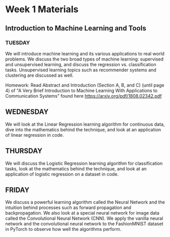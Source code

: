 # Week 1 Materials
## Introduction to Machine Learning and Tools

### TUESDAY
We will introduce machine learning and its various applications to real world problems. We discuss the two broad types of machine learning: supervised and
unsupervised learning, and discuss the regression vs. classification tasks. Unsupervised learning topics such as recommender systems and clustering are discussed as well.

Homework: Read Abstract and Introduction (Section A, B, and C) (until page 4) of "A Very Brief Introduction to Machine Learning
With Applications to Communication Systems" found here https://arxiv.org/pdf/1808.02342.pdf

## WEDNESDAY
We will look at the Linear Regression learning algorithm for continuous data, dive into the mathematics behind the technique, and look at an application of linear regression in code.

## THURSDAY
We will discuss the Logistic Regression learning algorithm for classification tasks, look at the mathematics behind the technique, and look at an application of logistic regression on a dataset in code.

## FRIDAY
We discuss a powerful learning algorithm called the Neural Network and the intuition behind processes such as forward propagation and backpropagation. We also look at a special neural network for image data called the Convolutional Neural Network (CNN). We apply the vanilla neural network and the convolutional neural network to the FashionMNIST dataset in PyTorch to observe how well the algorithms perform.

